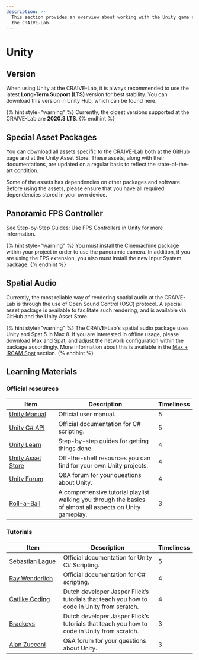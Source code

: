 ```yaml
---
description: >-
  This section provides an overview about working with the Unity game engine at
  the CRAIVE-Lab.
---
```


# Unity

## Version

When using Unity at the CRAIVE-Lab, it is always recommended to use the latest **Long-Term Support (LTS)** version for best stability. You can download this version in Unity Hub, which can be found here.&#x20;

{% hint style="warning" %}
Currently, the oldest versions supported at the CRAIVE-Lab are **2020.3 LTS**.&#x20;
{% endhint %}

## Special Asset Packages

You can download all assets specific to the CRAIVE-Lab both at the GitHub page and at the Unity Asset Store. These assets, along with their documentations, are updated on a regular basis to reflect the state-of-the-art condition.&#x20;

Some of the assets has dependencies on other packages and software. Before using the assets, please ensure that you have all required dependencies stored in your own device.&#x20;

## Panoramic FPS Controller

See Step-by-Step Guides: Use FPS Controllers in Unity for more information.

{% hint style="warning" %}
You must install the Cinemachine package within your project in order to use the panoramic camera. In addition, if you are using the FPS extension, you also must install the new Input System package.
{% endhint %}

## Spatial Audio

Currently, the most reliable way of rendering spatial audio at the CRAIVE-Lab is through the use of Open Sound Control (OSC) protocol. A special asset package is available to facilitate such rendering, and is available via GitHub and the Unity Asset Store.&#x20;

{% hint style="warning" %}
The CRAIVE-Lab's spatial audio package uses Unity and Spat 5 in Max 8. If you are interested in offline usage, please download Max and Spat, and adjust the network configuration within the package accordingly. More information about this is available in the [Max + IRCAM Spat](max-+-ircam-spat.md) section.
{% endhint %}

## Learning Materials

### Official resources

<table><thead><tr><th width="195.33333333333331">Item</th><th width="429">Description</th><th data-type="rating" data-max="5">Timeliness</th></tr></thead><tbody><tr><td><a href="https://docs.unity3d.com/Manual/index.html">Unity Manual</a></td><td>Official user manual.</td><td>5</td></tr><tr><td><a href="https://docs.unity3d.com/ScriptReference/index.html">Unity C# API</a></td><td>Official documentation for C# scripting.</td><td>5</td></tr><tr><td><a href="https://learn.unity.com/">Unity Learn</a></td><td>Step-by-step guides for getting things done.</td><td>4</td></tr><tr><td><a href="https://assetstore.unity.com/">Unity Asset Store</a></td><td>Off-the-shelf resources you can find for your own Unity projects.</td><td>4</td></tr><tr><td><a href="https://forum.unity.com/">Unity Forum</a></td><td>Q&#x26;A forum for your questions about Unity.</td><td>4</td></tr><tr><td><a href="https://www.youtube.com/playlist?list=PLX2vGYjWbI0TiP080ELGDurOmz5NAg5CI">Roll-a-Ball</a></td><td>A comprehensive tutorial playlist walking you through the basics of almost all aspects on Unity gameplay.</td><td>3</td></tr></tbody></table>

### Tutorials

<table><thead><tr><th width="195.33333333333331">Item</th><th width="429">Description</th><th data-type="rating" data-max="5">Timeliness</th></tr></thead><tbody><tr><td><a href="https://www.youtube.com/c/SebastianLague">Sebastian Lague</a></td><td>Official documentation for Unity C# Scripting.</td><td>5</td></tr><tr><td><a href="https://www.raywenderlich.com/gametech">Ray Wenderlich</a></td><td>Official documentation for C# scripting.</td><td>4</td></tr><tr><td><a href="https://catlikecoding.com">Catlike Coding</a></td><td>Dutch developer Jasper Flick’s tutorials that teach you how to code in Unity from scratch.</td><td>4</td></tr><tr><td><a href="https://www.youtube.com/brackeys">Brackeys</a></td><td>Dutch developer Jasper Flick’s tutorials that teach you how to code in Unity from scratch.</td><td>3</td></tr><tr><td><a href="https://www.alanzucconi.com">Alan Zucconi</a></td><td>Q&#x26;A forum for your questions about Unity.</td><td>3</td></tr></tbody></table>
